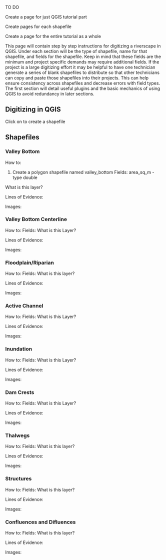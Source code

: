 TO DO

Create a page for just QGIS tutorial part

Create pages for each shapefile

Create a page for the entire tutorial as a whole

This page will contain step by step instructions for digitizing a riverscape in QGIS. Under each section will be the type of shapefile, name for that shapefile, and fields for the shapefile. Keep in mind that these fields are the minimum and project specific demands may require additional fields. If the project is a large digitizing effort it may be helpful to have one technician generate a series of blank shapefiles to distribute so that other technicians can copy and paste those shapefiles into their projects. This can help ensure consistency across shapefiles and decrease errors with field types.
The first section will detail useful plugins and the basic mechanics of using QGIS to avoid redundancy in later sections.

## Digitizing in QGIS

Click on to create a shapefile

## Shapefiles

### Valley Bottom
How to:
1. Create a polygon shapefile named valley_bottom
	Fields: 
	area_sq_m - type double

What is this layer?

Lines of Evidence:

Images:

### Valley Bottom Centerline
How to:
	Fields:
What is this Layer?

Lines of Evidence:

Images:

### Floodplain/Riparian
How to:
	Fields:
What is this layer?

Lines of Evidence:

Images:

### Active Channel
How to:
	Fields:
What is this Layer?

Lines of Evidence:

Images:

### Inundation
How to:
	Fields:
What is this Layer?

Lines of Evidence:

Images:

### Dam Crests
How to:
	Fields:
What is this Layer?

Lines of Evidence:

Images:

### Thalwegs
How to:
	Fields:
What is this layer?

Lines of Evidence:

Images:

### Structures
How to:
	Fields:
What is this layer?

Lines of Evidence:

Images:

### Confluences and Difluences
How to:
	Fields:
What is this layer?

Lines of Evidence:

Images: